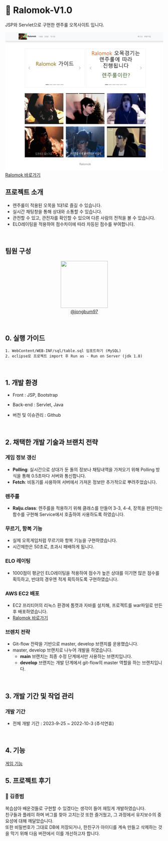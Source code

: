 # 📖 Ralomok-V1.0
JSP와 Servlet으로 구현한 렌주룰 오목사이트 입니다.

![TATI메인페이지](./img/Ralomok_main.png)
[Ralomok 바로가기](http://jongbum.site:8080)
<br>

## 프로젝트 소개

- 렌주룰이 적용된 오목을 1대1로 즐길 수 있습니다.
- 실시간 채팅창을 통해 상대와 소통할 수 있습니다.
- 관전할 수 있고, 관전자를 확인할 수 있으며 다른 사람의 전적을 볼 수 있습니다.
- ELO레이팅을 적용하여 점수차이에 따라 차등된 점수를 부여합니다.

<br>

## 팀원 구성

<div align="center">

[<img src="https://avatars.githubusercontent.com/jongbum97" height=150 width=150> <br/> @jongbum97](https://github.com/jongbum97) 

</div>
<br>

## 0. 실행 가이드
```
1. WebContent/WEB-INF/sql/table.sql 임포트하기 (MySQL)
2. eclipse로 프로젝트 import 후 Run as - Run on Server (jdk 1.8)
```
<br>

## 1. 개발 환경

- Front : JSP, Bootstrap 
- Back-end : Servlet, Java
- 버전 및 이슈관리 : Github

  <br>

## 2. 채택한 개발 기술과 브랜치 전략

### 게임 정보 갱신

  - **Polling**: 실시간으로 상대가 둔 돌의 정보나 채팅내역을 가져오기 위해 Polling 방식을 통해 0.5초마다 서버와 통신합니다.
  - **Fetch**: 비동기를 사용하여 서버에서 가져온 정보만 추가적으로 뿌려주었습니다.

### 렌주룰

- **Ralju.class**: 렌주를을 적용하기 위해 클래스를 만들어 3-3, 4-4, 장목을 판단하는 함수를 구현해 Service에서 호출하여 사용하도록 하였습니다.

### 무르기, 항복 기능

- 실제 오목게임처럼 무르기와 항복 기능을 구현하였습니다.
- 시간제한은 50초로, 초과시 패배하게 됩니다.

### ELO 레이팅

- 1000점이 평균인 ELO레이팅을 적용하여 점수가 높은 상대를 이기면 많은 점수를 획득하고, 반대의 경우엔 적게 획득하도록 구현하였습니다.

### AWS EC2 배포

- EC2 프리티어의 리눅스 환경에 톰캣과 자바를 설치해, 프로젝트를 war파일로 만든 후 배포하였습니다.
- [Ralomok 바로가기](http://jongbum.site:8080)

### 브렌치 전략
- Git-flow 전략을 기반으로 master, develop 브랜치를 운용했습니다.
- master, develop 브랜치로 나누어 개발을 하였습니다.
  - **main** 브랜치는 최종 수정 단계에서만 사용하는 브랜치입니다.
  - **develop** 브랜치는 개발 단계에서 git-flow의 master 역할을 하는 브랜치입니다.

<br>


## 3. 개발 기간 및 작업 관리

### 개발 기간

- 전체 개발 기간 : 2023-9-25 ~ 2022-10-3 (추석연휴)


<br>

## 4. 기능

[게임 기능](./img/Ralomok.mp4)

## 5. 프로젝트 후기


### 👻 김종범

복습삼아 배운것들로 구현할 수 있겠다는 생각이 들어 재밌게 개발하였습니다. <br>
친구들과 플레이 하며 버그를 찾아 고치는것 또한 즐거웠고, 그 과정에서 유지보수의 중요성에 대해 깨달았습니다. <br>
또한 비밀번호가 그대로 DB에 저장되거나, 한친구가 아이디를 계속 만들고 삭제하는 것을 막기 위해 다음 버전에서 이를 개선하고자 합니다.

<br>

